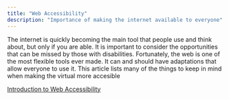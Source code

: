 ```yaml
---
title: "Web Accessibility"
description: "Importance of making the internet available to everyone"
---
```



The internet is quickly becoming the main tool that people use and think about, but only if you are able. It is important to consider the opportunities that can be missed by those with disabilities. Fortunately, the web is one of the most flexible tools ever made. It can and should have adaptations that allow everyone to use it. This article lists many of the things to keep in mind when making the virtual more accesible


[Introduction to Web Accessibility](https://webaim.org/intro/)
